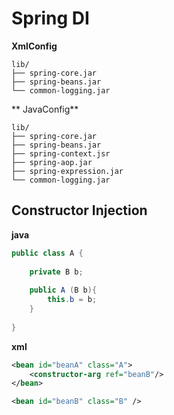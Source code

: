 # Spring DI 

**XmlConfig**

```
lib/
├── spring-core.jar
├── spring-beans.jar
└── common-logging.jar 
```



** JavaConfig**   

```
lib/
├── spring-core.jar
├── spring-beans.jar
├── spring-context.jsr
├── spring-aop.jar
├── spring-expression.jar
└── common-logging.jar 
```



## Constructor Injection

**java** 

```java
public class A {
	
	private B b;
	
	public A (B b){
		this.b = b;
	}
	
}
```

**xml**   

```xml 
<bean id="beanA" class="A">
	<constructor-arg ref="beanB"/>
</bean>

<bean id="beanB" class="B" />
```
